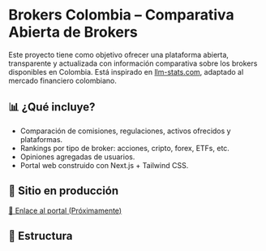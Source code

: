 # Brokers Colombia – Comparativa Abierta de Brokers

Este proyecto tiene como objetivo ofrecer una plataforma abierta, transparente y actualizada con información comparativa sobre los brokers disponibles en Colombia. Está inspirado en [llm-stats.com](https://llm-stats.com), adaptado al mercado financiero colombiano.

## 📊 ¿Qué incluye?

- Comparación de comisiones, regulaciones, activos ofrecidos y plataformas.
- Rankings por tipo de broker: acciones, cripto, forex, ETFs, etc.
- Opiniones agregadas de usuarios.
- Portal web construido con Next.js + Tailwind CSS.

## 🚀 Sitio en producción
[🔗 Enlace al portal (Próximamente)]()

## 📁 Estructura

